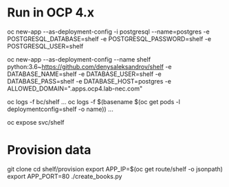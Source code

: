 # Run in OCP 4.x

oc new-app --as-deployment-config -i postgresql --name=postgres -e POSTGRESQL_DATABASE=shelf -e POSTGRESQL_PASSWORD=shelf -e POSTGRESQL_USER=shelf

oc new-app --as-deployment-config --name shelf python:3.6~https://github.com/denysaleksandrov/shelf -e DATABASE_NAME=shelf -e DATABASE_USER=shelf -e DATABASE_PASS=shelf -e DATABASE_HOST=postgres -e ALLOWED_DOMAIN=".apps.ocp4.lab-nec.com"

oc logs -f bc/shelf
...
oc logs -f $(basename $(oc get pods -l deploymentconfig=shelf -o name))
...

oc expose svc/shelf

# Provision data

git clone <repo>
cd shelf/provision
export APP_IP=$(oc get route/shelf -o jsonpath)
export APP_PORT=80
./create_books.py
